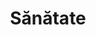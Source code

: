 ---
title: "Sănătate"
image: "/sanatate.jpg"
category: Sănătate
layout: category
tag: "Sănătate și recreere"
---